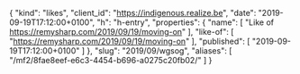 {
  "kind": "likes",
  "client_id": "https://indigenous.realize.be",
  "date": "2019-09-19T17:12:00+0100",
  "h": "h-entry",
  "properties": {
    "name": [
      "Like of https://remysharp.com/2019/09/19/moving-on"
    ],
    "like-of": [
      "https://remysharp.com/2019/09/19/moving-on"
    ],
    "published": [
      "2019-09-19T17:12:00+0100"
    ]
  },
  "slug": "2019/09/wgsog",
  "aliases": [
    "/mf2/8fae8eef-e6c3-4454-b696-a0275c20fb02/"
  ]
}
